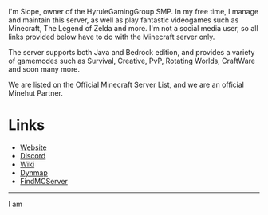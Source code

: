 I'm Slope, owner of the HyruleGamingGroup SMP. In my free time, I manage and maintain this server, as well as play fantastic videogames such as Minecraft, The Legend of Zelda and more. I'm not a social media user, so all links provided below have to do with the Minecraft server only.

The server supports both Java and Bedrock edition, and provides a variety of gamemodes such as Survival, Creative, PvP, Rotating Worlds, CraftWare and soon many more.


We are listed on the Official Minecraft Server List, and we are an official Minehut Partner.

# Links  
- [Website](https://www.hyrulegaminggroup.com)
- [Discord](https://discord.gg/bNXbZ4XfBD)
- [Wiki](https://wiki.hyrulegaminggroup.com)
- [Dynmap](http://mc.hyrulegaminggroup.com:8123/)
- [FindMCServer](https://findmcserver.com/server/hyrulegg)

---

I am 
